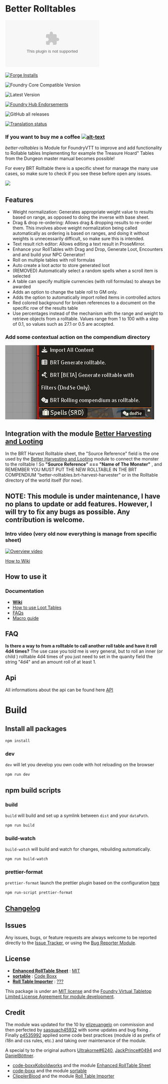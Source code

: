 # Better Rolltables #

![Latest Release Download Count](https://img.shields.io/github/downloads/p4535992/foundryvtt-better-rolltables/latest/module.zip?color=2b82fc&label=DOWNLOADS&style=for-the-badge)

[![Forge Installs](https://img.shields.io/badge/dynamic/json?label=Forge%20Installs&query=package.installs&suffix=%25&url=https%3A%2F%2Fforge-vtt.com%2Fapi%2Fbazaar%2Fpackage%2Fbetter-rolltables&colorB=006400&style=for-the-badge)](https://forge-vtt.com/bazaar#package=better-rolltables)

![Foundry Core Compatible Version](https://img.shields.io/badge/dynamic/json.svg?url=https%3A%2F%2Fraw.githubusercontent.com%2Fp4535992%2Ffoundryvtt-better-rolltables%2Fmaster%2Fmodule.json&label=Foundry%20Version&query=$.compatibleCoreVersion&colorB=orange&style=for-the-badge)

![Latest Version](https://img.shields.io/badge/dynamic/json.svg?url=https%3A%2F%2Fraw.githubusercontent.com%2Fp4535992%2Ffoundryvtt-better-rolltables%2Fmaster%2Fmodule.json&label=Latest%20Release&prefix=v&query=$.version&colorB=red&style=for-the-badge)

[![Foundry Hub Endorsements](https://img.shields.io/endpoint?logoColor=white&url=https%3A%2F%2Fwww.foundryvtt-hub.com%2Fwp-json%2Fhubapi%2Fv1%2Fpackage%2Fbetter-rolltables%2Fshield%2Fendorsements&style=for-the-badge)](https://www.foundryvtt-hub.com/package/better-rolltables/)

![GitHub all releases](https://img.shields.io/github/downloads/p4535992/foundryvtt-better-rolltables/total?style=for-the-badge)

[![Translation status](https://weblate.foundryvtt-hub.com/widgets/better-rolltables/-/287x66-black.png)](https://weblate.foundryvtt-hub.com/engage/better-rolltables/)

### If you want to buy me a coffee [![alt-text](https://img.shields.io/badge/-Patreon-%23ff424d?style=for-the-badge)](https://www.patreon.com/p4535992)

*better-rolltables* is Module for FoundryVTT to improve and add functionality to Rollable tables
Implementing for example the Treasure Hoard" Tables from the Dungeon master manual becomes possible!

For every BRT Rolltable there is a specific sheet for manage the many use cases, so make sure to check if you see these before open any issues.

![](wiki/img/brt_screen.png)

## Features

- Weight normalization: Generates appropriate weight value to results based on range, as opposed to doing the inverse with base sheet.
- Drag & drop re-ordering: Allows drag & dropping results to re-order them. This involves above weight normalization being called automatically as ordering is based on ranges, and doing it without weights is unnecessarily difficult, so make sure this is intended.
- Text result rich editor: Allows editing a text result in ProseMirror.
- Enhance your RollTables with Drag and Drop, Generate Loot, Encounters and and build your NPC Generator!
- Roll on multiple tables with roll formulas
- Auto create a loot actor to store generated loot
- (REMOVED) Automatically select a random spells when a scroll item is selected
- A table can specify multiple currencies (with roll formulas) to always be awarded
- Adds an option to change the table roll to GM only.
- Adds the option to automatically import rolled items in controlled actors
- Red colored background for broken references to a document on the specific row of the results table
- Use percentages instead of the mechanism with the range and weight to retrieve objects from a rolltable. Values range from 1 to 100 with a step of 0.1, so values such as 27.1 or 0.5 are accepted.

### Add some contextual action on the compendium directory

![](wiki/img/context_menu_compendium.png)

## Integration with the module [Better Harvesting and Looting](https://github.com/OhhLoz/Harvester)

In the BRT Harvest Rolltable sheet, the "Source Reference" field is the one used by the  [Better Harvesting and Looting](https://github.com/OhhLoz/Harvester) module to connect the monster to the rolltable ! So **"Source Reference" === "Name of The Monster"** , and REMEMBER YOU MUST PUT THE NEW ROLLTABLE IN THE BRT COMPENDIUM "better-rolltables.brt-harvest-harvester" or in the Rolltable directory of the world itself (for now).

## NOTE: This module is under maintenance, I have no plans to update or add features. However, I will try to fix any bugs as possible. Any contribution is welcome.

### Intro video (very old now everything is manage from specific sheet)

[![Overview video](https://img.youtube.com/vi/TRg4y0joOKA/0.jpg)](https://www.youtube.com/watch?v=TRg4y0joOKA)

[How to Wiki](https://github.com/p4535992/foundryvtt-better-rolltables/blob/master/wiki/Home.md)

## How to use it

### Documentation

* [**Wiki**](https://github.com/p4535992/foundryvtt-better-rolltables/blob/master/wiki/Home.md)
* [How to use Loot Tables](https://github.com/p4535992/foundryvtt-better-rolltables/blob/master/wiki/Loot-Tables.md)
* [FAQs](https://github.com/p4535992/foundryvtt-better-rolltables/blob/master/wiki/FAQ.md)
* [Macro guide](https://github.com/p4535992/foundryvtt-better-rolltables/blob/master/wiki/API-for-macros-and-modules#how-to-roll-tables-from-macros.md)

## FAQ

**Is there a way to from a rolltable to call another roll table and have it roll 4d4 times?** The use case you told me is very general, but to roll an inner (or child ) rolltable 4d4 times of you just need to set in the quanity field the string "4d4" and an amount roll of at least 1.

## Api

All informations about the api can be found here [API](./wiki/api/api.md)

# Build

## Install all packages

```bash
npm install
```

### dev

`dev` will let you develop you own code with hot reloading on the browser

```bash
npm run dev
```

## npm build scripts

### build

`build` will build and set up a symlink between `dist` and your `dataPath`.

```bash
npm run build
```

### build-watch

`build-watch` will build and watch for changes, rebuilding automatically.

```bash
npm run build-watch
```

### prettier-format

`prettier-format` launch the prettier plugin based on the configuration [here](./.prettierrc)

```bash
npm run-script prettier-format
```

## [Changelog](./CHANGELOG.md)

## Issues

Any issues, bugs, or feature requests are always welcome to be reported directly to the [Issue Tracker](https://github.com/p4535992/foundryvtt-better-rolltables/issues ), or using the [Bug Reporter Module](https://foundryvtt.com/packages/bug-reporter/).

## License

- **[Enhanced RollTable Sheet](https://gitlab.com/koboldworks/agnostic/rolltable-sheet)** : [MIT](https://gitlab.com/koboldworks/agnostic/rolltable-sheet/-/blob/main/LICENSE)
- **[sortable](https://gist.github.com/code-boxx/45ebe489b99583dc170564113b1ad24e)** : [Code Boxx](https://gist.github.com/code-boxx/45ebe489b99583dc170564113b1ad24e#file-0-js-sortable-table-md)
- **[Roll Table Importer](https://github.com/ClipplerBlood/roll-table-importer)** : [???]()


This package is under an [MIT license](LICENSE) and the [Foundry Virtual Tabletop Limited License Agreement for module development](https://foundryvtt.com/article/license/).

## Credit

The module was updated for the 10 by [elizeuangelo](https://github.com/elizeuangelo) on commission and then perfected by [sasquach45932](https://github.com/sasquach45932) with some updates and bug fixing . Finally [p4535992](https://github.com/p4535992) applied some code best practices (module id as prefix of i18n and css rules, etc.) and taking over maintenance of the module.

A special ty to the original authors [Ultrakorne#6240](https://discordapp.com/users/Ultrakorne#6240), [JackPrince#0494](https://discordapp.com/users/JackPrince#0494) and [DanielBöttner](https://github.com/DanielBoettner).

- [code-boxxKoboldworks](https://gitlab.com/koboldworks) and the module [Enhanced RollTable Sheet](https://gitlab.com/koboldworks/agnostic/rolltable-sheet)
- [code-boxx](https://github.com/code-boxx) and the module [sortable](https://gist.github.com/code-boxx/45ebe489b99583dc170564113b1ad24e)
- [ClipplerBlood](https://github.com/ClipplerBlood) and the module [Roll Table Importer](https://github.com/ClipplerBlood/roll-table-importer)
